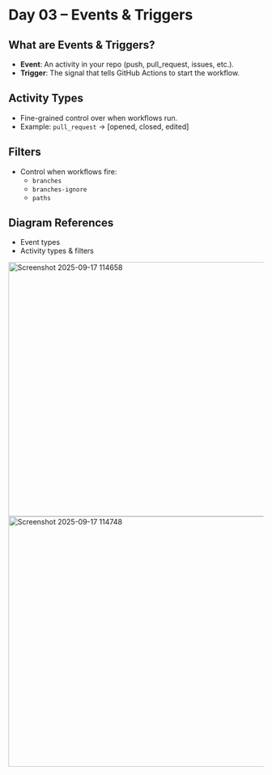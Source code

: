 # Day 03 – Events & Triggers

## What are Events & Triggers?
- **Event**: An activity in your repo (push, pull_request, issues, etc.).
- **Trigger**: The signal that tells GitHub Actions to start the workflow.

## Activity Types
- Fine-grained control over when workflows run.
- Example: `pull_request` → [opened, closed, edited]

## Filters
- Control when workflows fire:
  - `branches`
  - `branches-ignore`
  - `paths`

## Diagram References
- Event types
- Activity types & filters


<img width="994" height="502" alt="Screenshot 2025-09-17 114658" src="https://github.com/user-attachments/assets/54839011-3b99-4a51-9474-1eed342e253a" />

<img width="1104" height="494" alt="Screenshot 2025-09-17 114748" src="https://github.com/user-attachments/assets/30ece8b1-a213-49a9-aee0-f45ec1a0b9f1" />

